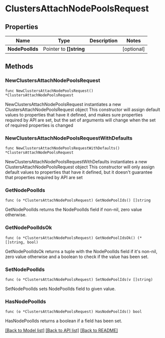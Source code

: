# ClustersAttachNodePoolsRequest

## Properties

Name | Type | Description | Notes
------------ | ------------- | ------------- | -------------
**NodePoolIds** | Pointer to **[]string** |  | [optional] 

## Methods

### NewClustersAttachNodePoolsRequest

`func NewClustersAttachNodePoolsRequest() *ClustersAttachNodePoolsRequest`

NewClustersAttachNodePoolsRequest instantiates a new ClustersAttachNodePoolsRequest object
This constructor will assign default values to properties that have it defined,
and makes sure properties required by API are set, but the set of arguments
will change when the set of required properties is changed

### NewClustersAttachNodePoolsRequestWithDefaults

`func NewClustersAttachNodePoolsRequestWithDefaults() *ClustersAttachNodePoolsRequest`

NewClustersAttachNodePoolsRequestWithDefaults instantiates a new ClustersAttachNodePoolsRequest object
This constructor will only assign default values to properties that have it defined,
but it doesn't guarantee that properties required by API are set

### GetNodePoolIds

`func (o *ClustersAttachNodePoolsRequest) GetNodePoolIds() []string`

GetNodePoolIds returns the NodePoolIds field if non-nil, zero value otherwise.

### GetNodePoolIdsOk

`func (o *ClustersAttachNodePoolsRequest) GetNodePoolIdsOk() (*[]string, bool)`

GetNodePoolIdsOk returns a tuple with the NodePoolIds field if it's non-nil, zero value otherwise
and a boolean to check if the value has been set.

### SetNodePoolIds

`func (o *ClustersAttachNodePoolsRequest) SetNodePoolIds(v []string)`

SetNodePoolIds sets NodePoolIds field to given value.

### HasNodePoolIds

`func (o *ClustersAttachNodePoolsRequest) HasNodePoolIds() bool`

HasNodePoolIds returns a boolean if a field has been set.


[[Back to Model list]](../README.md#documentation-for-models) [[Back to API list]](../README.md#documentation-for-api-endpoints) [[Back to README]](../README.md)


